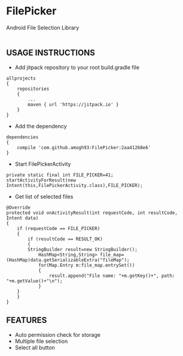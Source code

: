 # FilePicker
Android File Selection Library<br /><br />

## USAGE INSTRUCTIONS
* Add jitpack repository to your root build.gradle file
```
allprojects 
{
	repositories 
	{	
		...
		maven { url 'https://jitpack.io' }
	}
}
```
* Add the dependency
```
dependencies 
{
	compile 'com.github.amogh93:FilePicker:2aa41268e6'
}
```
* Start FilePickerActivity
```
private static final int FILE_PICKER=41;
startActivityForResult(new Intent(this,FilePickerActivity.class),FILE_PICKER);
```
* Get list of selected files
```
@Override
protected void onActivityResult(int requestCode, int resultCode, Intent data)
{
    if (requestCode == FILE_PICKER)
    {
        if (resultCode == RESULT_OK)
        {
	    StringBuilder result=new StringBuilder();
            HashMap<String,String> file_map=(HashMap)data.getSerializableExtra("fileMap");
            for(Map.Entry m:file_map.entrySet())
            {
                result.append("File name: "+m.getKey()+", path: "+m.getValue()+"\n");
            }
	}
    }
}
```

## FEATURES
* Auto permission check for storage
* Multiple file selection
* Select all button
